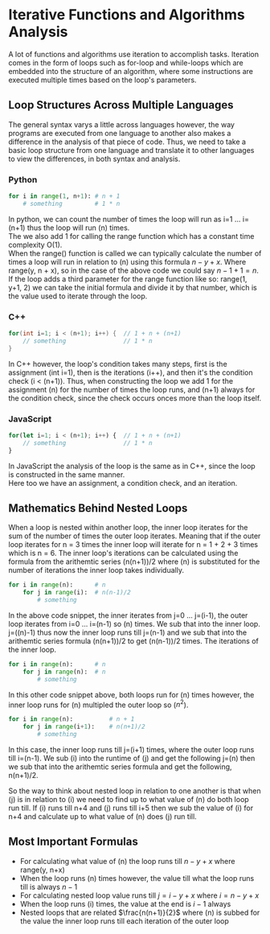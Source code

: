 # Iterative Functions and Algorithms Analysis

A lot of functions and algorithms use iteration to accomplish tasks. Iteration comes in the form of loops such as for-loop and while-loops which are embedded into the structure of an algorithm, where some instructions are executed multiple times based on the loop's parameters.

## Loop Structures Across Multiple Languages

The general syntax varys a little across languages however, the way programs are executed from one language to another also makes a difference in the analysis of that piece of code. Thus, we need to take a basic loop structure from one language and translate it to other languages to view the differences, in both syntax and analysis.

### Python

```python
for i in range(1, n+1): # n + 1
    # something         # 1 * n
```

In python, we can count the number of times the loop will run as i=1 ... i=(n+1) thus the loop will run (n) times.<br>
The we also add 1 for calling the range function which has a constant time complexity O(1).<br>
When the range() function is called we can typically calculate the number of times a loop will run in relation to (n) using this formula $n - y + x$. Where range(y, n + x), so in the case of the above code we could say $n - 1 + 1 = n$. If the loop adds a third parameter for the range function like so: range(1, y+1, 2) we can take the initial formula and divide it by that number, which is the value used to iterate through the loop.

### C++

```Cpp
for(int i=1; i < (n+1); i++) {  // 1 + n + (n+1)
    // something                // 1 * n
}
```

In C++ however, the loop's condition takes many steps, first is the assignment (int i=1), then is the iterations (i++), and then it's the condition check (i < (n+1)). Thus, when constructing the loop we add 1 for the assignment (n) for the number of times the loop runs, and (n+1) always for the condition check, since the check occurs onces more than the loop itself.

### JavaScript

```Javascript
for(let i=1; i < (n+1); i++) {  // 1 + n + (n+1)
    // something                // 1 * n
}
```

In JavaScript the analysis of the loop is the same as in C++, since the loop is constructed in the same manner.<br>
Here too we have an assignment, a condition check, and an iteration.

## Mathematics Behind Nested Loops

When a loop is nested within another loop, the inner loop iterates for the sum of the number of times the outer loop iterates. Meaning that if the outer loop iterates for n = 3 times the inner loop will iterate for n = 1 + 2 + 3 times which is n = 6. The inner loop's iterations can be calculated using the formula from the arithemtic series (n(n+1))/2 where (n) is substituted for the number of iterations the inner loop takes individually.

```python
for i in range(n):      # n
    for j in range(i):  # n(n-1)/2
        # something
```

In the above code snippet, the inner iterates from j=0 ... j=(i-1), the outer loop iterates from i=0 ... i=(n-1) so (n) times. We sub that into the inner loop. j=((n)-1) thus now the inner loop runs till j=(n-1) and we sub that into the arithemtic series formula (n(n+1))/2 to get (n(n-1))/2 times. The iterations of the inner loop. 

```python
for i in range(n):      # n
    for j in range(n):  # n
        # something
```

In this other code snippet above, both loops run for (n) times however, the inner loop runs for (n) multipled the outer loop so ($n^2$).

```python
for i in range(n):          # n + 1
    for j in range(i+1):    # n(n+1)/2
        # something
```

In this case, the inner loop runs till j=(i+1) times, where the outer loop runs till i=(n-1). We sub (i) into the runtime of (j) and get the following j=(n) then we sub that into the arithemtic series formula and get the following, n(n+1)/2.

So the way to think about nested loop in relation to one another is that when (j) is in relation to (i) we need to find up to what value of (n) do both loop run till. If (i) runs till n+4 and (j) runs till i+5 then we sub the value of (i) for n+4 and calculate up to what value of (n) does (j) run till.

## Most Important Formulas

- For calculating what value of (n) the loop runs till $n - y + x$ where range(y, n+x)
- When the loop runs (n) times however, the value till what the loop runs till is always $n - 1$
- For calculating nested loop value runs till $j = i - y + x$ where $i = n - y + x$
- When the loop runs (i) times, the value at the end is $i - 1$ always
- Nested loops that are related $\frac{n(n+1)}{2}$ where (n) is subbed for the value the inner loop runs till each iteration of the outer loop 